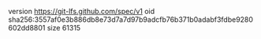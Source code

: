 version https://git-lfs.github.com/spec/v1
oid sha256:3557af0e3b886db8e73d7a7d97b9adcfb76b371b0adabf3fdbe9280602dd8801
size 61315
